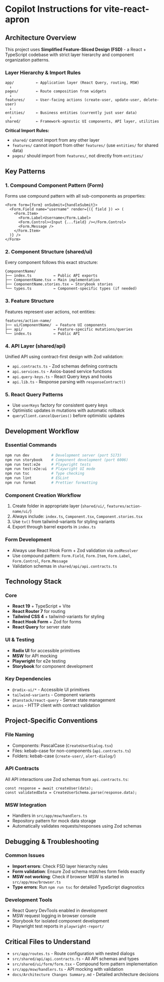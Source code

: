 # Copilot Instructions for vite-react-apron

## Architecture Overview

This project uses **Simplified Feature-Sliced Design (FSD)** - a React + TypeScript codebase with strict layer hierarchy and component organization patterns.

### Layer Hierarchy & Import Rules
```
app/          ← Application layer (React Query, routing, MSW)
  ↓
pages/        ← Route composition from widgets
  ↓
features/     ← User-facing actions (create-user, update-user, delete-user)
  ↓
entities/     ← Business entities (currently just user data)
  ↓
shared/       ← Framework-agnostic UI components, API layer, utilities
```

**Critical Import Rules:**
- `shared/` cannot import from any other layer
- `features/` cannot import from other `features/` (use `entities/` for shared data)
- `pages/` should import from `features/`, not directly from `entities/`

## Key Patterns

### 1. Compound Component Pattern (Form)
Forms use compound pattern with all sub-components as properties:
```tsx
<Form form={form} onSubmit={handleSubmit}>
  <Form.Field name="username" render={({ field }) => (
    <Form.Item>
      <Form.Label>Username</Form.Label>
      <Form.Control><Input {...field} /></Form.Control>
      <Form.Message />
    </Form.Item>
  )} />
</Form>
```

### 2. Component Structure (shared/ui)
Every component follows this exact structure:
```
ComponentName/
├── index.ts          ← Public API exports
├── ComponentName.tsx ← Main implementation
├── ComponentName.stories.tsx ← Storybook stories
└── types.ts          ← Component-specific types (if needed)
```

### 3. Feature Structure
Features represent user actions, not entities:
```
features/action-name/
├── ui/ComponentName/  ← Feature UI components
├── api/              ← Feature-specific mutations/queries
└── index.ts          ← Public API
```

### 4. API Layer (shared/api)
Unified API using contract-first design with Zod validation:
- `api.contracts.ts` - Zod schemas defining contracts
- `api.services.ts` - Axios-based service functions
- `api.query-keys.ts` - React Query keys and hooks
- `api.lib.ts` - Response parsing with `responseContract()`

### 5. React Query Patterns
- Use `userKeys` factory for consistent query keys
- Optimistic updates in mutations with automatic rollback
- `queryClient.cancelQueries()` before optimistic updates

## Development Workflow

### Essential Commands
```bash
npm run dev          # Development server (port 5173)
npm run storybook    # Component development (port 6006)
npm run test:e2e     # Playwright tests
npm run test:e2e:ui  # Playwright UI mode
npm run tsc          # Type checking
npm run lint         # ESLint
npm run format       # Prettier formatting
```

### Component Creation Workflow
1. Create folder in appropriate layer (`shared/ui/`, `features/action-name/ui/`)
2. Always include: `index.ts`, `Component.tsx`, `Component.stories.tsx`
3. Use `tv()` from tailwind-variants for styling variants
4. Export through barrel exports in `index.ts`

### Form Development
- Always use React Hook Form + Zod validation via `zodResolver`
- Use compound pattern: `Form.Field`, `Form.Item`, `Form.Label`, `Form.Control`, `Form.Message`
- Validation schemas in `shared/api/api.contracts.ts`

## Technology Stack

### Core
- **React 19** + TypeScript + Vite
- **React Router 7** for routing
- **Tailwind CSS 4** + tailwind-variants for styling
- **React Hook Form** + Zod for forms
- **React Query** for server state

### UI & Testing
- **Radix UI** for accessible primitives
- **MSW** for API mocking
- **Playwright** for e2e testing
- **Storybook** for component development

### Key Dependencies
- `@radix-ui/*` - Accessible UI primitives
- `tailwind-variants` - Component variants
- `@tanstack/react-query` - Server state management
- `axios` - HTTP client with contract validation

## Project-Specific Conventions

### File Naming
- Components: PascalCase (`CreateUserDialog.tsx`)
- Files: kebab-case for non-components (`api.contracts.ts`)
- Folders: kebab-case (`create-user/`, `alert-dialog/`)

### API Contracts
All API interactions use Zod schemas from `api.contracts.ts`:
```tsx
const response = await createUser(data);
const validatedData = CreateUserSchema.parse(response.data);
```

### MSW Integration
- Handlers in `src/app/msw/handlers.ts`
- Repository pattern for mock data storage
- Automatically validates requests/responses using Zod schemas

## Debugging & Troubleshooting

### Common Issues
- **Import errors**: Check FSD layer hierarchy rules
- **Form validation**: Ensure Zod schema matches form fields exactly
- **MSW not working**: Check if browser MSW is started in `src/app/msw/browser.ts`
- **Type errors**: Run `npm run tsc` for detailed TypeScript diagnostics

### Development Tools
- React Query DevTools enabled in development
- MSW request logging in browser console
- Storybook for isolated component development
- Playwright test reports in `playwright-report/`

## Critical Files to Understand
- `src/app/routes.ts` - Route configuration with nested dialogs
- `src/shared/api/api.contracts.ts` - All API schemas and types
- `src/shared/ui/form/form.tsx` - Compound form pattern implementation
- `src/app/msw/handlers.ts` - API mocking with validation
- `docs/Architecture Changes Summary.md` - Detailed architecture decisions
